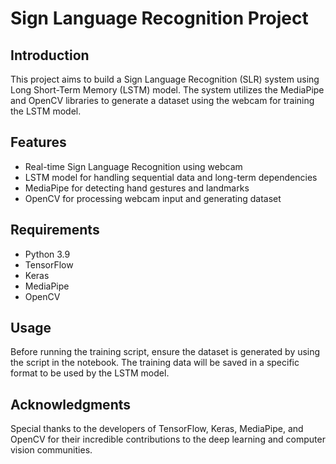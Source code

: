 
<h1>Sign Language Recognition Project</h1>
    <h2>Introduction</h2>
    <p>
        This project aims to build a Sign Language Recognition (SLR) system using Long Short-Term Memory (LSTM) model. The system utilizes the MediaPipe and OpenCV libraries to generate a dataset using the webcam for training the LSTM model.
    </p>
    
<h2>Features</h2>
    <ul>
        <li>Real-time Sign Language Recognition using webcam</li>
        <li>LSTM model for handling sequential data and long-term dependencies</li>
        <li>MediaPipe for detecting hand gestures and landmarks</li>
        <li>OpenCV for processing webcam input and generating dataset</li>
    </ul>

<h2>Requirements</h2>
    <ul>
        <li>Python 3.9</li>
        <li>TensorFlow</li>
        <li>Keras</li>
        <li>MediaPipe</li>
        <li>OpenCV</li>
    </ul>


<h2>Usage</h2>
    <p>
        Before running the training script, ensure the dataset is generated by using the script in the notebook. The training data will be saved in a specific format to be used by the LSTM model.


<h2>Acknowledgments</h2>
    <p>
        Special thanks to the developers of TensorFlow, Keras, MediaPipe, and OpenCV for their incredible contributions to the deep learning and computer vision communities.
    </p>

